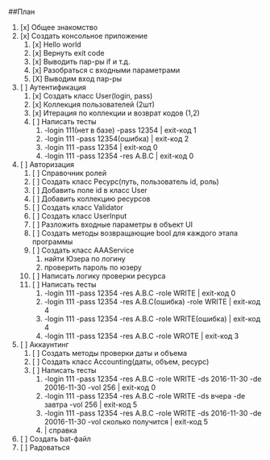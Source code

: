 ##План

1. [x] Общее знакомство
2. [x] Создать консольное приложение
	1. [x] Hello world
	2. [x] Вернуть exit code
	3. [x] Выводить пар-ры if и т.д.
	4. [x] Разобраться с входными параметрами
	5. [X] Выводим вход пар-ры
6. [ ] Аутентификация
	1. [x] Создать класс User(login, pass)
	2. [x] Коллекция пользователей (2шт)
	3. [x] Итерация по коллекции и возврат кодов (1,2)
	4. [ ] Написать тесты
		1. -login 111(нет в базе) -pass 12354 | exit-код 1
		2. -login 111 -pass 12354(ошибка)      | exit-код 2
		3.  -login 111 -pass 12354  | exit-код 0
		4.  -login 111 -pass 12354  -res A.B.C   |    exit-код 0
5. [ ] Авторизация 
	1. [ ] Справочник ролей
	2. [ ] Создать класс Ресурс(путь, пользователь id, роль)
	3. [ ] Добавить поле id в класс User
	4. [ ] Добавить коллекцию ресурсов
	5. [ ] Создать класс Validator
	6. [ ] Создать класс UserInput
	7. [ ] Разложить входные параметры в объект UI
	8. [ ] Создать методы возвращающие bool для каждого этапа программы 
	9. [ ] Создать класс AAAService 
		1. найти Юзера по логину
		2. проверить пароль по юзеру
	3. [ ] Написать логику проверки ресурса
	4. [ ] Написать тесты
		1. -login 111 -pass 12354  -res A.B.C -role WRITE   |    exit-код 0     
		2. -login 111 -pass 12354  -res A.B.C(ошибка) -role WRITE   |    exit-код 4
		3. -login 111 -pass 12354  -res A.B.C -role WRITE(ошибка)   |    exit-код 4
		4. -login 111 -pass 12354  -res A.B.C -role WROTE   |    exit-код 3
5. [ ] Аккаунтинг 
	1. [ ] Создать методы проверки даты и объема
	2. [ ] Создать класс Accounting(даты, объем, ресурс)
	3. [ ] Написать тесты
		1.  -login 111 -pass 12354  -res A.B.C -role WRITE -ds 2016-11-30 -de 20016-11-30 -vol 256    |    exit-код 0   
		2.  -login 111 -pass 12354  -res A.B.C -role WRITE -ds вчера -de завтра -vol 256    |    exit-код 5
		3.  -login 111 -pass 12354  -res A.B.C -role WRITE -ds 2016-11-30 -de 20016-11-30 -vol сколько получится    |    exit-код 5
		4.    | справка  
5. [ ] Создать bat-файл 
4. [ ] Радоваться

